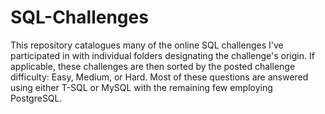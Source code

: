 # SQL-Challenges
This repository catalogues many of the online SQL challenges I've participated in with individual folders designating the challenge's origin. If applicable, these challenges are then sorted by the posted challenge difficulty: Easy, Medium, or Hard. Most of these questions are answered using either T-SQL or MySQL with the remaining few employing PostgreSQL.
